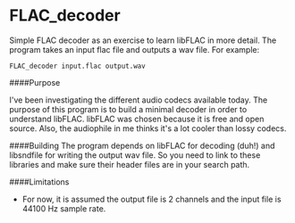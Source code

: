 FLAC_decoder
===========

Simple FLAC decoder as an exercise to learn libFLAC in more detail.
The program takes an input flac file and outputs a wav file.  For example:
```
FLAC_decoder input.flac output.wav
```

####Purpose

I've been investigating the different audio codecs available today.  The
purpose of this program is to build a minimal decoder in order to
understand libFLAC.  libFLAC was chosen because it is free and
open source.  Also, the audiophile in me thinks it's a lot cooler
than lossy codecs.

####Building
The program depends on libFLAC for decoding (duh!) and libsndfile for
writing the output wav file.  So you need to link to these libraries
and make sure their header files are in your search path.


####Limitations
* For now, it is assumed the output file is 2 channels and the input file is 44100 Hz sample rate.
